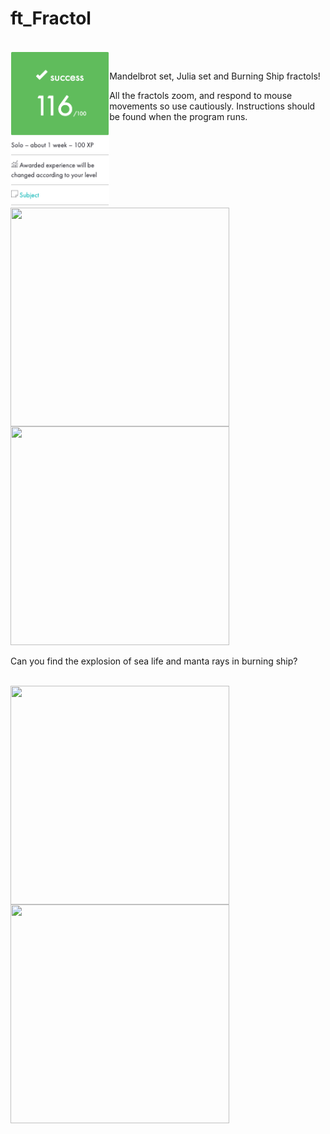 # ft_Fractol

<br>
<img align="left" height="250" src="https://github.com/42kmira/ft_Fractol/blob/master/resources/Untitled.png" />
<br>

Mandelbrot set, Julia set and Burning Ship fractols!

All the fractols zoom, and respond to mouse movements so use cautiously. Instructions should be found when the program runs.

<br>
<img align="left" height="350" width="350" src="https://github.com/MrColour/ft_Fractol/blob/master/resources/Screen%20Shot%202019-06-27%20at%206.00.08%20PM.png" />

<img height="350" width="350" src="https://github.com/MrColour/ft_Fractol/blob/master/resources/Screen%20Shot%202019-06-27%20at%205.56.39%20PM.png" />
<br>

Can you find the explosion of sea life and manta rays in burning ship?

<br>
<img align="left" height="350" width="350" src="https://github.com/MrColour/ft_Fractol/blob/master/resources/Peacock%20Manta%20Rays.png" />

<img align="left" height="350" width="350" src="https://github.com/MrColour/ft_Fractol/blob/master/resources/Peacock%20Manta%20Rays2.png" />
<br>
